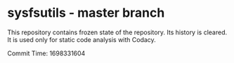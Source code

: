 # sysfsutils - master branch

This repository contains frozen state of the repository.
Its history is cleared. It is used only for static code
analysis with Codacy.

Commit Time: 1698331604